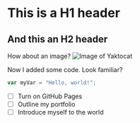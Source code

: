 # This is a H1 header

## And this an H2 header

How about an image?
![Image of Yaktocat](https://octodex.github.com/images/yaktocat.png)

Now I added some code. Look familiar?
``` javascript
var myVar = "Hello, world!";
```

- [ ] Turn on GitHub Pages
- [ ] Outline my portfolio
- [ ] Introduce myself to the world
